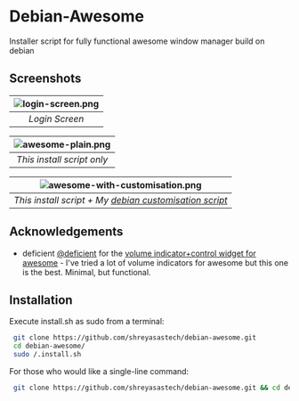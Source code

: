# Debian-Awesome
Installer script for fully functional awesome window manager build on debian

## Screenshots
| ![login-screen.png]() | 
|:--:| 
| *Login Screen* |

| ![awesome-plain.png]() | 
|:--:| 
| *This install script only* |

| ![awesome-with-customisation.png]() | 
|:--:| 
| *This install script + My [debian customisation script](https://github.com/shreyasastech/debian-customisation)* |

## Acknowledgements
 - deficient [@deficient](https://github.com/deficient) for the [volume indicator+control widget for awesome](https://github.com/deficient/volume-control) - I've tried a lot of volume indicators for awesome but this one is the best. Minimal, but functional.

## Installation

Execute install.sh as sudo from a terminal:

```bash
 git clone https://github.com/shreyasastech/debian-awesome.git
 cd debian-awesome/
 sudo /.install.sh
```

For those who would like a single-line command:
```bash
 git clone https://github.com/shreyasastech/debian-awesome.git && cd debian-awesome/ && sudo ./install.sh
```
